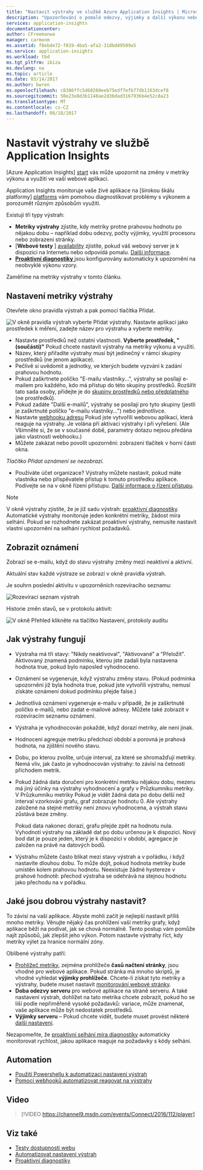 ```yaml
---
title: "Nastavit výstrahy ve službě Azure Application Insights | Microsoft Docs"
description: "Upozorňování o pomalé odezvy, výjimky a další výkonu nebo použití změn ve vaší webové aplikaci."
services: application-insights
documentationcenter: 
author: CFreemanwa
manager: carmonm
ms.assetid: f8ebde72-f819-4ba5-afa2-31dbd49509a5
ms.service: application-insights
ms.workload: tbd
ms.tgt_pltfrm: ibiza
ms.devlang: na
ms.topic: article
ms.date: 03/14/2017
ms.author: bwren
ms.openlocfilehash: c8386ffc5d68260eeb75edf7efb77db1163dcef8
ms.sourcegitcommit: 50e23e8d3b1148ae2d36dad3167936b4e52c8a23
ms.translationtype: MT
ms.contentlocale: cs-CZ
ms.lasthandoff: 08/18/2017
---
```

# <a name="set-alerts-in-application-insights"></a>Nastavit výstrahy ve službě Application Insights
[Azure Application Insights] [ start] vás může upozornit na změny v metriky výkonu a využití ve vaší webové aplikaci. 

Application Insights monitoruje vaše živé aplikace na [širokou škálu platformy] [ platforms] vám pomohou diagnostikovat problémy s výkonem a porozumět různým způsobům využití.

Existují tři typy výstrah:

* **Metriky výstrahy** zjistíte, kdy metriky protne prahovou hodnotu po nějakou dobu – například dobu odezvy, počty výjimky, využití procesoru nebo zobrazení stránky. 
* [**Webové testy** ] [ availability] zjistíte, pokud váš webový server je k dispozici na Internetu nebo odpovídá pomalu. [Další informace][availability].
* [**Proaktivní diagnostiky** ](app-insights-proactive-diagnostics.md) jsou konfigurovány automaticky k upozornění na neobvyklé výkonu vzory.

Zaměříme na metriky výstrahy v tomto článku.

## <a name="set-a-metric-alert"></a>Nastavení metriky výstrahy
Otevřete okno pravidla výstrah a pak pomocí tlačítka Přidat. 

![V okně pravidla výstrah vyberte Přidat výstrahy. Nastavte aplikaci jako prostředek k měření, zadejte název pro výstrahu a vyberte metriky.](./media/app-insights-alerts/01-set-metric.png)

* Nastavte prostředků než ostatní vlastnosti. **Vyberte prostředek, "(součásti)"** Pokud chcete nastavit výstrahy na metriky výkonu a využití.
* Název, který přiřadíte výstrahy musí být jedinečný v rámci skupiny prostředků (ne jenom aplikace).
* Pečlivě si uvědomit a jednotky, ve kterých budete vyzváni k zadání prahovou hodnotu.
* Pokud zaškrtnete políčko "E-mailu vlastníky...", výstrahy se posílají e-mailem pro každého, kdo má přístup do této skupiny prostředků. Rozšířit tato sada osoby, přidejte je do [skupiny prostředků nebo předplatného](app-insights-resources-roles-access-control.md) (ne prostředků).
* Pokud zadáte "Další e-mailů", výstrahy se posílají pro tyto skupiny (jestli je zaškrtnuté políčko "e-mailu vlastníky...") nebo jednotlivce. 
* Nastavte [webhooku adresu](../monitoring-and-diagnostics/insights-webhooks-alerts.md) Pokud jste vytvořili webovou aplikaci, která reaguje na výstrahy. Je volána při aktivaci výstrahy i při vyřešení. (Ale Všimněte si, že se v současné době, parametry dotazu nejsou předána jako vlastnosti webhooku.)
* Můžete zakázat nebo povolit upozornění: zobrazení tlačítek v horní části okna.

*Tlačítko Přidat oznámení se nezobrazí.* 

* Používáte účet organizace? Výstrahy můžete nastavit, pokud máte vlastníka nebo přispěvatele přístup k tomuto prostředku aplikace. Podívejte se na v okně řízení přístupu. [Další informace o řízení přístupu][roles].

> [!NOTE]
> V okně výstrahy zjistíte, že je již sadu výstrah: [proaktivní diagnostiky](app-insights-proactive-failure-diagnostics.md). Automatické výstrahy monitoruje jeden konkrétní metriky, žádost míra selhání. Pokud se rozhodnete zakázat proaktivní výstrahy, nemusíte nastavit vlastní upozornění na selhání rychlost požadavků. 
> 
> 

## <a name="see-your-alerts"></a>Zobrazit oznámení
Zobrazí se e-mailu, když do stavu výstrahy změny mezi neaktivní a aktivní. 

Aktuální stav každé výstraze se zobrazí v okně pravidla výstrah.

Je souhrn poslední aktivitu v upozorněních rozevíracího seznamu:

![Rozevírací seznam výstrah](./media/app-insights-alerts/010-alert-drop.png)

Historie změn stavů, se v protokolu aktivit:

![V okně Přehled klikněte na tlačítko Nastavení, protokoly auditu](./media/app-insights-alerts/09-alerts.png)

## <a name="how-alerts-work"></a>Jak výstrahy fungují
* Výstraha má tři stavy: "Nikdy neaktivoval", "Aktivované" a "Přeložit". Aktivovaný znamená podmínku, kterou jste zadali byla nastavena hodnota true, pokud bylo naposled vyhodnoceno.
* Oznámení se vygeneruje, když výstrahu změny stavu. (Pokud podmínka upozornění již byla hodnota true, pokud jste vytvořili výstrahu, nemusí získáte oznámení dokud podmínku přejde false.)
* Jednotlivá oznámení vygeneruje e-mailu v případě, že je zaškrtnuté políčko e-mailů, nebo zadat e-mailové adresy. Můžete také zobrazit v rozevíracím seznamu oznámení.
* Výstraha je vyhodnocován pokaždé, když dorazí metriky, ale není jinak.
* Hodnocení agreguje metriku předchozí období a porovná je prahová hodnota, na zjištění nového stavu.
* Dobu, po kterou zvolíte, určuje interval, za které se shromažďují metriky. Nemá vliv, jak často je vyhodnocován výstrahy: to závisí na četnosti příchodem metrik.
* Pokud žádná data doručení pro konkrétní metriku nějakou dobu, mezeru má jiný účinky na výstrahy vyhodnocení a grafy v Průzkumníku metriky. V Průzkumníku metriky Pokud je vidět žádná data po dobu delší než interval vzorkování grafu, graf zobrazuje hodnotu 0. Ale výstrahy založené na stejné metriky není znovu vyhodnocena, a výstrah stavu zůstává beze změny. 
  
    Pokud data nakonec dorazí, grafu přejde zpět na hodnotu nula. Vyhodnotí výstrahy na základě dat po dobu určenou je k dispozici. Nový bod dat je pouze jeden, který je k dispozici v období, agregace je založen na právě na datových bodů.
* Výstrahu můžete často blikat mezi stavy výstrah a v pořádku, i když nastavíte dlouhou dobu. To může dojít, pokud hodnota metriky bude umístěn kolem prahovou hodnotu. Neexistuje žádné hystereze v prahové hodnotě: přechod výstraha se odehrává na stejnou hodnotu jako přechodu na v pořádku.

## <a name="what-are-good-alerts-to-set"></a>Jaké jsou dobrou výstrahy nastavit?
To závisí na vaší aplikace. Abyste mohli začít je nejlepší nastavit příliš mnoho metriky. Věnujte nějaký čas prohlížení vaší metriky grafy, když aplikace běží na podívat, jak se chová normálně. Tento postup vám pomůže najít způsobů, jak zlepšit jeho výkon. Potom nastavte výstrahy říct, kdy metriky výlet za hranice normální zóny. 

Oblíbené výstrahy patří:

* [Prohlížeč metriky][client], zejména prohlížeče **časů načtení stránky**, jsou vhodné pro webové aplikace. Pokud stránka má mnoho skriptů, je vhodné vyhledat **výjimky prohlížeče**. Chcete-li získat tyto metriky a výstrahy, budete muset nastavit [monitorování webové stránky][client].
* **Doba odezvy serveru** pro webové aplikace na straně serveru. A také nastavení výstrah, dohlížet na tato metrika chcete zobrazit, pokud ho se liší podle nepřiměřeně vysoké požadavků: variace, může znamenat, vaše aplikace může být nedostatek prostředků. 
* **Výjimky serveru** – Pokud chcete vidět, budete muset provést některé [další nastavení](app-insights-asp-net-exceptions.md).

Nezapomeňte, že [proaktivní selhání míra diagnostiky](app-insights-proactive-failure-diagnostics.md) automaticky monitorovat rychlost, jakou aplikace reaguje na požadavky s kódy selhání. 

## <a name="automation"></a>Automation
* [Použití Powershellu k automatizaci nastavení výstrah](app-insights-powershell-alerts.md)
* [Pomocí webhooků automatizovat reagovat na výstrahy](../monitoring-and-diagnostics/insights-webhooks-alerts.md)

## <a name="video"></a>Video

> [!VIDEO https://channel9.msdn.com/events/Connect/2016/112/player]

## <a name="see-also"></a>Viz také
* [Testy dostupnosti webu](app-insights-monitor-web-app-availability.md)
* [Automatizovat nastavení výstrah](app-insights-powershell-alerts.md)
* [Proaktivní diagnostiky](app-insights-proactive-diagnostics.md) 

<!--Link references-->

[availability]: app-insights-monitor-web-app-availability.md
[client]: app-insights-javascript.md
[platforms]: app-insights-platforms.md
[roles]: app-insights-resources-roles-access-control.md
[start]: app-insights-overview.md

